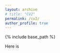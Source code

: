 ```yaml
---
layout: archive
# title: "CV2"
permalink: /cv2/
author_profile: true
---
```



{% include base_path %}

Here is 

